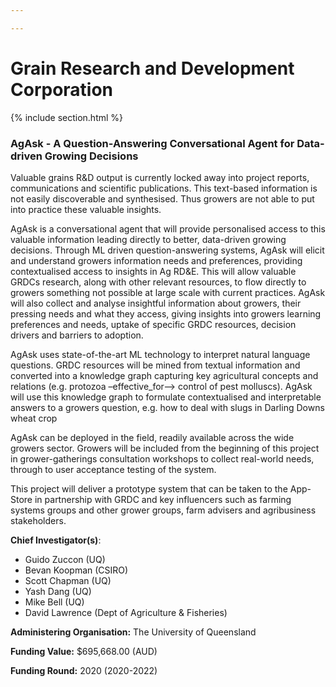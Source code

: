 ```yaml
---

---
```


# Grain Research and Development Corporation

{% include section.html %}

### AgAsk - A Question-Answering Conversational Agent for Data-driven Growing Decisions

Valuable grains R&D output is currently locked away into project reports, communications and scientific publications. This text-based information is not easily discoverable and synthesised. Thus growers are not able to put into practice these valuable insights.

AgAsk is a conversational agent that will provide personalised access to this valuable information leading directly to better, data-driven growing decisions. Through ML driven question-answering systems, AgAsk will elicit and understand growers information needs and preferences, providing contextualised access to insights in Ag RD&E. This will allow valuable GRDCs research, along with other relevant resources, to flow directly to growers something not possible at large scale with current practices. AgAsk will also collect and analyse insightful information about growers, their pressing needs and what they access, giving insights into growers learning preferences and needs, uptake of specific GRDC resources, decision drivers and barriers to adoption.

AgAsk uses state-of-the-art ML technology to interpret natural language questions. GRDC resources will be mined from textual information and converted into a knowledge graph capturing key agricultural concepts and relations (e.g. protozoa –effective_for–> control of pest molluscs). AgAsk will use this knowledge graph to formulate contextualised and interpretable answers to a growers question, e.g. how to deal with slugs in Darling Downs wheat crop

AgAsk can be deployed in the field, readily available across the wide growers sector. Growers will be included from the beginning of this project in grower-gatherings consultation workshops to collect real-world needs, through to user acceptance testing of the system.

This project will deliver a prototype system that can be taken to the App-Store in partnership with GRDC and key influencers such as farming systems groups and other grower groups, farm advisers and agribusiness stakeholders.

**Chief Investigator(s)**: 
- Guido Zuccon (UQ)
- Bevan Koopman (CSIRO)
- Scott Chapman (UQ)
- Yash Dang (UQ)
- Mike Bell (UQ)
- David Lawrence (Dept of Agriculture & Fisheries)

**Administering Organisation:** The University of Queensland

**Funding Value:** $695,668.00 (AUD)

**Funding Round:** 2020 (2020-2022)
